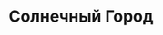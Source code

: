 --- 
title: "Солнечный Город" 
site: "http://www.sun-city.org" 
town: "Евпатория" 
tel: ["+38 (095) 732-62-63, + 7 (978) 753-22-06"] 
address: "Россия, АР Крым г. Евпатория Пр. Победы 40" 
mail: "suncityevp@gmail.com" 
--- 